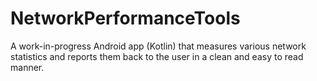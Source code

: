 # NetworkPerformanceTools

A work-in-progress Android app (Kotlin) that measures various network statistics and reports them back to the user in a clean and easy to read manner.
